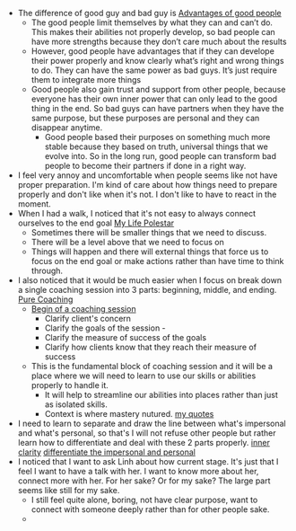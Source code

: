 - The difference of good guy and bad guy is [ Advantages of good people](< Advantages of good people.md>)
    - The good people limit themselves by what they can and can’t do. This makes their abilities not properly develop, so bad people can have more strengths because they don’t care much about the results
    - However, good people have advantages that if they can develope their power properly and know clearly what’s right and wrong things to do. They can have the same power as bad guys. It’s just require them to integrate more things
    - Good people also gain trust and support from other people, because everyone has their own inner power that can only lead to the good thing in the end. So bad guys can have partners when they have the same purpose, but these purposes are personal and they can disappear anytime.
        - Good people based their purposes on something much more stable because they based on truth, universal things that we evolve into. So in the long run, good people can transform bad people to become their partners if done in a right way.
- I feel very annoy and uncomfortable when people seems like not have proper preparation. I'm kind of care about how things need to prepare properly and don't like when it's not. I don't like to have to react in the moment.
- When I had a walk, I noticed that it's not easy to always connect ourselves to the end goal [My Life Polestar](<My Life Polestar.md>)
    - Sometimes there will be smaller things that we need to discuss.
    - There will be a level above that we need to focus on
    - Things will happen and there will external things that force us to focus on the end goal or make actions rather than have time to think through.
- I also noticed that it would be much easier when I focus on break down a single coaching session into 3 parts: beginning, middle, and ending. [Pure Coaching](<Pure Coaching.md>)
    - [Begin of a coaching session](<Begin of a coaching session.md>)
        - Clarify client's concern
        - Clarify the goals of the session - 
        - Clarify the measure of success of the goals
        - Clarify how clients know that they reach their measure of success
    - This is the fundamental block of coaching session and it will be a place where we will need to learn to use our skills or abilities properly to handle it. 
        - It will help to streamline our abilities into places rather than just as isolated skills.
        - Context is where mastery nutured. [my quotes](<my quotes.md>)
- I need to learn to separate and draw the line between what's impersonal and what's personal, so that's I will not refuse other people but rather learn how to differentiate and deal with these 2 parts properly. [inner clarity](<inner clarity.md>) [differentiate the impersonal and personal](<differentiate the impersonal and personal.md>)
- I noticed that I want to ask Linh about how current stage. It's just that I feel I want to have a talk with her. I want to know more about her, connect more with her. For her sake? Or for my sake? The large part seems like still for my sake.
    - I still feel quite alone, boring, not have clear purpose, want to connect with someone deeply rather than for other people sake.
    - 
